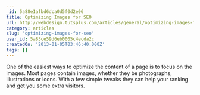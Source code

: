 ```yaml
---
_id: 5a88e1afbd6dca0d5f0d2e06
title: Optimizing Images for SEO
url: http://webdesign.tutsplus.com/articles/general/optimizing-images-for-seo/
category: articles
slug: 'optimizing-images-for-seo'
user_id: 5a83ce59d6eb0005c4ecda2c
createdOn: '2013-01-05T03:46:40.000Z'
tags: []
---
```


One of the easiest ways to optimize the content of a page is to focus on the images. Most pages contain images, whether they be photographs, illustrations or icons. With a few simple tweaks they can help your ranking and get you some extra visitors.
